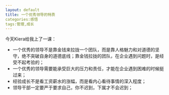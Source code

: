 ```yaml
---
layout: default
title: 一个优秀领导的特质
categories:感悟
tags:管理,成长
---
```

今天Kiera给我上了一课：

* 一个优秀的领导不是靠金钱来拉拢一个团队，而是靠人格魅力和对道德的坚守，绝不突破自身的道德底线；靠金钱拉拢的团队，在企业遇到问题时，是经受不起考验的；
* 一个优秀的领导需要能承受巨大的压力和责任，才能在企业遇到困难的时候挺过来；
* 经验成长不是看工资薪水的涨幅，而是看内心看待事情的深入程度；
* 领导干部一定要严于要求自己，你不迟到，下属才不会迟到；